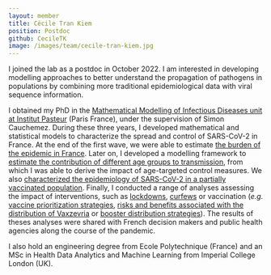 ```yaml
---
layout: member
title: Cécile Tran Kiem
position: Postdoc
github: CecileTK
image: /images/team/cecile-tran-kiem.jpg
---
```


I joined the lab as a postdoc in October 2022. I am interested in developing modelling approaches to better understand the propagation of pathogens in populations by combining more traditional epidemiological data with viral sequence information.

I obtained my PhD in the [Mathematical Modelling of Infectious Diseases unit at Institut Pasteur](https://research.pasteur.fr/fr/team/mathematical-modelling-of-infectious-diseases/) (Paris France), under the supervision of Simon Cauchemez. During these three years, I developed mathematical and statistical models to characterize the spread and control of SARS-CoV-2 in France.
At the end of the first wave, we were able to estimate [the burden of the epidemic in France](https://www.science.org/doi/10.1126/science.abc3517).
Later on, I developed a modelling framework to [estimate the contribution of different age groups to transmission](https://www.nature.com/articles/s41467-021-27163-1), from which I was able to derive the impact of age-targeted control measures. We also [characterized the epidemiology of SARS-CoV-2 in a partially vaccinated population](https://bmcmedicine.biomedcentral.com/articles/10.1186/s12916-022-02235-1).
Finally, I conducted a range of analyses assessing the impact of interventions, such as [lockdowns](https://www.eurosurveillance.org/content/10.2807/1560-7917.ES.2021.26.22.2001536), [curfews](https://www.nature.com/articles/s41467-021-21944-4) or vaccination (*e.g.* [vaccine prioritization strategies](https://www.thelancet.com/journals/eclinm/article/PIIS2589-5370(21)00281-9), [risks and benefits associated with the distribution of Vaxzevria](https://www.eurosurveillance.org/content/10.2807/1560-7917.ES.2021.26.26.2100533) or [booster distribution strategies](https://www.eurosurveillance.org/content/10.2807/1560-7917.ES.2022.27.1.2101125)).
The results of theses analyses were shared with French decision makers and public health agencies along the course of the pandemic.

I also hold an engineering degree from Ecole Polytechnique (France) and an MSc in Health Data Analytics and Machine Learning from Imperial College London (UK).
